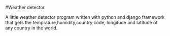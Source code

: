 #Weather detector

A little weather detector program written with python and django framework that gets the temprature,humidity,country code, longitude and latitude of any country in the world.